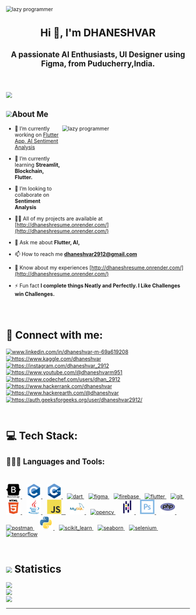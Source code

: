 <img src="https://images.unsplash.com/photo-1504805572947-34fad45aed93?ixlib=rb-4.0.3&ixid=MnwxMjA3fDB8MHxzZWFyY2h8NDd8fGNvZGluZ3xlbnwwfHwwfHw%3D&auto=format&fit=crop&w=500&q=60" alt="lazy programmer" width="1000" height="200">


<!-- https://pbs.twimg.com/media/FLVm9YlWQAgQ5ZS.jpg 
https://cdn.dribbble.com/users/1292677/screenshots/6139167/media/fcf7fd0c619bb87706533079240915f3.gif,
https://mobimg.b-cdn.net/v3/fetch/06/061de857a44030f20adf1efbc126f9c7.jpeg,
https://encrypted-tbn0.gstatic.com/images?q=tbn:ANd9GcTTic6eYDInlLJ3lZ_UgufymUEVpaNqlMDG9PnlgBT9lAyF_3jFLK9PgSlJHxDWeUDQpkk&usqp=CAU
,https://images.unsplash.com/photo-1504805572947-34fad45aed93?ixlib=rb-4.0.3&ixid=MnwxMjA3fDB8MHxzZWFyY2h8NDd8fGNvZGluZ3xlbnwwfHwwfHw%3D&auto=format&fit=crop&w=500&q=60-->


<br>

<h1 align="center">Hi 👋, I'm DHANESHVAR</h1>
<!-- <h1 align="center">
  <a href="https://github.com/Dhaneshvar"><img src="https://readme-typing-svg.herokuapp.com?lines=Hi 👋, I'm DHANESHVAR;&center=true&width=500&height=50"></a>
</h1> -->
<h2 align="center">A passionate AI Enthusiasts, UI Designer using Figma, from Puducherry,India.</h2>

<!-- <iframe src="https://embed.lottiefiles.com/animation/71619"></iframe> -->

<!-- <script src="https://unpkg.com/@lottiefiles/lottie-player@latest/dist/lottie-player.js"></script>
<lottie-player src="https://assets10.lottiefiles.com/packages/lf20_vnikrcia.json"  background="transparent"  speed="1"  style="width: 300px; height: 300px;"  loop  autoplay></lottie-player> -->

<br>
<br>
<!-- <img src="https://user-images.githubusercontent.com/55389276/140866485-8fb1c876-9a8f-4d6a-98dc-08c4981eaf70.gif" alt="lazy programmer" align="right" width="350" height="350"> -->
<!-- 
<center>
<svg class="animated" width="350" height="350" preserveAspectRatio="xMidYMid meet" id="freepik_stories-code-typing" xmlns="http://www.w3.org/2000/svg" viewBox="0 0 500 500" version="1.1" xmlns:xlink="http://www.w3.org/1999/xlink" xmlns:svgjs="http://svgjs.com/svgjs">
<style>svg#freepik_stories-code-typing:not(.animated) .animable {opacity: 0;}svg#freepik_stories-code-typing.animated #freepik--Floor--inject-2 {animation: 1.5s Infinite  linear floating;animation-delay: 0s;}svg#freepik_stories-code-typing.animated #freepik--Shadows--inject-2 {animation: 1.5s Infinite  linear heartbeat;animation-delay: 0s;}svg#freepik_stories-code-typing.animated #freepik--Plant--inject-2 {animation: 1.5s Infinite  linear floating;animation-delay: 0s;}svg#freepik_stories-code-typing.animated #freepik--Pictures--inject-2 {animation: 1.5s Infinite  linear floating;animation-delay: 0s;}svg#freepik_stories-code-typing.animated #freepik--Character--inject-2 {animation: 3.2s 1 forwards ease-in slideDown,1.5s Infinite  linear floating;animation-delay: 0s,3.2s;}svg#freepik_stories-code-typing.animated #freepik--Screen--inject-2 {animation: 1.5s Infinite  linear floating;animation-delay: 0s;}            @keyframes floating {                0% {                    opacity: 1;                    transform: translateY(0px);                }                50% {                    transform: translateY(-10px);                }                100% {                    opacity: 1;                    transform: translateY(0px);                }            }                    @keyframes heartbeat {                0% {                    transform: scale(1);                }                10% {                    transform: scale(1.1);                }                30% {                    transform: scale(1);                }                40% {                    transform: scale(1);                }                50% {                    transform: scale(1.1);                }                60% {                    transform: scale(1);                }                100% {                    transform: scale(1);                }            }                    @keyframes slideDown {                0% {                    opacity: 0;                    transform: translateY(-30px);                }                100% {                    opacity: 1;                    transform: translateY(0);                }            }        
</style>
<g id="freepik--Floor--inject-2" class="animable" style="transform-origin: 250px 358.49px;"><ellipse cx="250" cy="358.49" rx="222.5" ry="128.46" style="fill: rgb(245, 245, 245); transform-origin: 250px 358.49px;" id="ele91jhmeyv7u" class="animable"></ellipse></g><g id="freepik--Shadows--inject-2" class="animable" style="transform-origin: 234.572px 371.229px;"><ellipse cx="95.58" cy="369.76" rx="24.63" ry="14.22" style="fill: rgb(230, 230, 230); transform-origin: 95.58px 369.76px;" id="el2ddc3qiriiv" class="animable"></ellipse><path d="M285.26,293.53,123.38,387a4,4,0,0,0,0,7l95.14,54.93a15.73,15.73,0,0,0,15.73,0l161.88-93.46a4,4,0,0,0,0-7L301,293.53A15.73,15.73,0,0,0,285.26,293.53Z" style="fill: rgb(230, 230, 230); transform-origin: 259.755px 371.229px;" id="eldyqzi1iv0eg" class="animable"></path><path d="M236.65,294.44l-64.8,37.42a8.55,8.55,0,0,0,0,14.82l32.63,18.84a14.23,14.23,0,0,0,14.2,0l64.81-37.42a8.56,8.56,0,0,0,0-14.82l-32.64-18.84A14.18,14.18,0,0,0,236.65,294.44Z" style="fill: rgb(230, 230, 230); transform-origin: 227.665px 329.976px;" id="elxsh1nnao99" class="animable"></path></g><g id="freepik--Plant--inject-2" class="animable" style="transform-origin: 96.22px 320.87px;"><path d="M96.88,333s-15.22-14.87-6.56-39.77c4.85-13.95,20.94-24.2,30.1-25.16a42.92,42.92,0,0,0-7.16,12.07l-11.54,7.67,10.61-3.32-2.26,9.08s-9.86,6-11.32,7.26L109.38,298S108.56,323.72,96.88,333Z" style="fill: #84F794; transform-origin: 104.038px 300.535px;" id="elnw82uz8c0a8" class="animable"></path><g id="elyt48uqyir3c"><path d="M96.88,333s-15.22-14.87-6.56-39.77c4.85-13.95,20.94-24.2,30.1-25.16a42.92,42.92,0,0,0-7.16,12.07l-11.54,7.67,10.61-3.32-2.26,9.08s-9.86,6-11.32,7.26L109.38,298S108.56,323.72,96.88,333Z" style="opacity: 0.4; transform-origin: 104.038px 300.535px;" class="animable" id="elt56r26m7jbr"></path></g><path d="M96.88,333s-7.88-31.11,3.78-49.25C100.66,283.71,87,299.72,96.88,333Z" style="fill: rgb(255, 255, 255); transform-origin: 96.9762px 308.375px;" id="eloq3r2v0kvn" class="animable"></path><path d="M114.3,337.17l-18.63-.24h-.19l-18.62.24s-.21,22.94,6.86,32.27h0c2,2.49,6.53,4.23,11.86,4.23s9.92-1.75,11.87-4.24C114.5,360.09,114.3,337.17,114.3,337.17Z" style="fill: rgb(55, 71, 79); transform-origin: 95.58px 355.3px;" id="elh85cprholsw" class="animable"></path><ellipse cx="95.58" cy="337.17" rx="18.72" ry="10.05" style="fill: rgb(69, 90, 100); transform-origin: 95.58px 337.17px;" id="elz2ppdodaz1j" class="animable"></ellipse><path d="M95.58,334.5c6.44,0,11.89,2.07,13.81,4.93a4,4,0,0,0,.75-2.26c0-4-6.52-7.19-14.56-7.19S81,333.2,81,337.17a4.08,4.08,0,0,0,.74,2.26C83.68,336.57,89.14,334.5,95.58,334.5Z" style="fill: rgb(38, 50, 56); transform-origin: 95.57px 334.705px;" id="el7hyscyc9oxo" class="animable"></path><ellipse cx="95.58" cy="339.43" rx="13.81" ry="4.93" style="fill: rgb(224, 224, 224); transform-origin: 95.58px 339.43px;" id="elam1bxu95v7b" class="animable"></ellipse><path d="M95.81,340.67s-7.22-.28-13.4-9.86c-2.56-3.95-3.79-6-3.79-6l10-.75-11.26-2.81-5.32-8.14,9.35-.7s-7-2.44-11.93-2.47c0,0-8.63-15.23-11.15-17.4a48.89,48.89,0,0,1,34.07,16.92C106.6,326.19,97.91,341.1,95.81,340.67Z" style="fill: #84F794; transform-origin: 79.3356px 316.61px;" id="el0op3zw3s5sm" class="animable"></path><path d="M95.81,340.67s4.51-27.18-24.28-43.52C71.53,297.15,101.41,311.5,95.81,340.67Z" style="fill: rgb(255, 255, 255); transform-origin: 84.0196px 318.91px;" id="elrk085ivbnxi" class="animable"></path><path d="M95.81,340.67s6.53.42,13-7.64c2.67-3.32,4-5.08,4-5.08l-9-1.62,10.42-1.48L119.8,318l-8.37-1.51s6.51-1.54,11-1.1c0,0,9.22-12.94,11.7-14.66a44.36,44.36,0,0,0-32.33,12.07C87.43,326.59,93.87,340.86,95.81,340.67Z" style="fill: #84F794; transform-origin: 113.409px 320.682px;" id="elwfcwdxjsqu" class="animable"></path><g id="eljso7nzhwmrg"><path d="M95.81,340.67s6.53.42,13-7.64c2.67-3.32,4-5.08,4-5.08l-9-1.62,10.42-1.48L119.8,318l-8.37-1.51s6.51-1.54,11-1.1c0,0,9.22-12.94,11.7-14.66a44.36,44.36,0,0,0-32.33,12.07C87.43,326.59,93.87,340.86,95.81,340.67Z" style="opacity: 0.2; transform-origin: 113.409px 320.682px;" class="animable" id="el9xa2pe2vjq"></path></g><path d="M95.81,340.67s-1.52-24.94,26-37C121.81,303.69,93.5,313.83,95.81,340.67Z" style="fill: rgb(255, 255, 255); transform-origin: 108.743px 322.17px;" id="elzg1n5dwpdc" class="animable"></path></g><g id="freepik--Pictures--inject-2" class="animable" style="transform-origin: 113.425px 125.215px;"><polygon points="128.91 119.4 128.91 169.08 85.88 193.92 85.88 144.24 128.91 119.4 128.91 119.4" style="fill: rgb(250, 250, 250); transform-origin: 107.395px 156.66px;" id="el40303g3t7bv" class="animable"></polygon><path d="M124.25,122.09v44.3L85.88,188.54v-44.3l38.37-22.15m2.33-4-43,24.84v49.68l2.33,1.35,43-24.84V119.4l-2.33-1.35Z" style="fill: rgb(224, 224, 224); transform-origin: 106.245px 156.005px;" id="elw1aqetdpdld" class="animable"></path><path d="M126.58,123.43v44.3L88.21,189.88v-44.3l38.37-22.15m2.33-4-43,24.84v49.68l43-24.84V119.4Z" style="fill: rgb(235, 235, 235); transform-origin: 107.41px 156.675px;" id="eldo55pbzb8re" class="animable"></path><polygon points="122.59 157.71 90.04 176.5 99.66 151.49 106.32 159.39 113.13 149.7 122.59 157.71" style="fill: rgb(224, 224, 224); transform-origin: 106.315px 163.1px;" id="elxcttrt5ge3b" class="animable"></polygon><path d="M111.3,142.1a6.57,6.57,0,0,1-3,5.15c-1.64.94-3,.18-3-1.72a6.57,6.57,0,0,1,3-5.14C110,139.44,111.3,140.21,111.3,142.1Z" style="fill: rgb(224, 224, 224); transform-origin: 108.3px 143.818px;" id="elb75ygysn87u" class="animable"></path><polygon points="143.26 57.55 143.26 97.12 108.99 116.91 108.99 77.33 143.26 57.55 143.26 57.55" style="fill: rgb(250, 250, 250); transform-origin: 126.125px 87.23px;" id="el2pio31nim1e" class="animable"></polygon><path d="M139.55,59.69V95L109,112.63V77.33l30.56-17.64m1.86-3.22L107.13,76.26v39.58l1.86,1.07,34.27-19.79V57.54l-1.85-1.07Z" style="fill: rgb(224, 224, 224); transform-origin: 125.195px 86.69px;" id="elhs5ay5bivjq" class="animable"></path><path d="M141.41,60.76V96.05L110.84,113.7V78.4l30.57-17.64m1.85-3.22L109,77.33v39.58l34.27-19.79V57.54Z" style="fill: rgb(235, 235, 235); transform-origin: 126.135px 87.225px;" id="elulw308rik" class="animable"></path><polygon points="138.23 88.07 112.3 103.04 119.96 83.11 125.27 89.41 130.69 81.68 138.23 88.07" style="fill: rgb(224, 224, 224); transform-origin: 125.265px 92.36px;" id="el0qf2jl7q72i" class="animable"></polygon><path d="M129.24,75.63a5.22,5.22,0,0,1-2.37,4.1c-1.31.76-2.36.14-2.36-1.36a5.21,5.21,0,0,1,2.36-4.1C128.18,73.51,129.24,74.13,129.24,75.63Z" style="fill: rgb(224, 224, 224); transform-origin: 126.875px 77px;" id="elxdjoknqwu2m" class="animable"></path></g><g id="freepik--Character--inject-2" class="animable" style="transform-origin: 259.75px 281.276px;"><path d="M216.15,286.33l13.91,84.89a2.65,2.65,0,0,0,2.62,2.22h0a2.65,2.65,0,0,0,2.63-2.94l-9.76-87.58Z" style="fill: rgb(38, 50, 56); transform-origin: 225.738px 328.18px;" id="el4iwpongoalu" class="animable"></path><path d="M264.17,257.78l13.92,84.89a2.64,2.64,0,0,0,2.61,2.22h0a2.65,2.65,0,0,0,2.63-2.95l-9.76-87.57Z" style="fill: rgb(38, 50, 56); transform-origin: 273.759px 299.63px;" id="elskim0ml8qb" class="animable"></path><path d="M194.8,266.48l-13.73,73.15a2.21,2.21,0,0,1-2.19,1.82,2.24,2.24,0,0,1-2.21-2.56l10.14-67.8Z" style="fill: rgb(38, 50, 56); transform-origin: 185.724px 303.965px;" id="elqyiahh2rhqc" class="animable"></path><path d="M243.36,239.19l-13.65,72.7a2.21,2.21,0,0,1-2.19,1.82,2.24,2.24,0,0,1-2.21-2.55l10.06-67.37Z" style="fill: rgb(38, 50, 56); transform-origin: 234.324px 276.45px;" id="eljife5nkiyt" class="animable"></path><path d="M239.4,233.65a19.46,19.46,0,0,1-11.49-15.87c-2.21-22.28-10.06-68.18-36.64-52.9-32.82,18.86-21.07,73.63-16.3,91.19a23.71,23.71,0,0,0,6,10.49c5.93,6,18.2,16.26,39.08,25a12.26,12.26,0,0,0,8.08.48c10.37-2.95,37.46-12,51-29.3a4.72,4.72,0,0,0-.78-6.6C272.88,251.8,260.51,243.07,239.4,233.65Z" style="fill: #84F794; transform-origin: 224.551px 227.167px;" id="el72qqyy1a9xf" class="animable"></path><g id="elxjd2i65py6"><path d="M239.4,233.65a19.46,19.46,0,0,1-11.49-15.87c-2.21-22.28-10.06-68.18-36.64-52.9-32.82,18.86-21.07,73.63-16.3,91.19a23.71,23.71,0,0,0,6,10.49c5.93,6,18.2,16.26,39.08,25a12.26,12.26,0,0,0,8.08.48c10.37-2.95,37.46-12,51-29.3a4.72,4.72,0,0,0-.78-6.6C272.88,251.8,260.51,243.07,239.4,233.65Z" style="opacity: 0.5; transform-origin: 224.551px 227.167px;" class="animable" id="el1ab5zrce8hv"></path></g><path d="M280.11,259.61a4.68,4.68,0,0,1-1,3.14c-.72.93-1.49,1.82-2.28,2.7h0c-.44.48-.88.95-1.34,1.41l0,0c-.45.46-.91.91-1.38,1.36l0,0-1.42,1.32,0,0c-.49.43-1,.86-1.49,1.28v0c-7.67,6.43-17,11.33-25.27,14.86h0l-1.54.65-.16.06-1.42.58-.25.09-1.32.52-.3.12-1.23.46-.36.13-1.14.42-.41.15-1.05.37-.43.15-1,.33-.47.16-.88.29-.5.17-.79.25-.54.17-.68.22-.58.17-.57.18-.71.21-.36.1c-.34.11-.68.2-1,.29a12.26,12.26,0,0,1-8.08-.48c-20.88-8.75-33.15-19-39.08-25a23.71,23.71,0,0,1-6-10.49c-4.77-17.56-16.52-72.33,16.3-91.19q.87-.49,1.71-.9l.37-.18c.56-.26,1.1-.5,1.64-.71l.16-.06c.51-.19,1-.36,1.52-.5l.23-.07c.54-.15,1.07-.27,1.59-.37l.14,0a14.74,14.74,0,0,1,3.14-.22h.06a13.24,13.24,0,0,1,3,.46h0c-5.24-2.31-11.64-2.21-18,1.44-32.82,18.86-21.07,73.63-16.3,91.19l.81,3a28.54,28.54,0,0,0,10.24,15.31l8.52,6.51h0A133.87,133.87,0,0,0,220,296.82a12.28,12.28,0,0,0,8.11.5c10.36-2.95,37.47-12,51-29.3a4.67,4.67,0,0,0,1-2.57h0V259.6Z" style="fill: #84F794; transform-origin: 222.378px 229.22px;" id="el888s0anoc2" class="animable"></path><g id="elygb9tserrh8"><path d="M280.11,259.61a4.68,4.68,0,0,1-1,3.14c-.72.93-1.49,1.82-2.28,2.7h0c-.44.48-.88.95-1.34,1.41l0,0c-.45.46-.91.91-1.38,1.36l0,0-1.42,1.32,0,0c-.49.43-1,.86-1.49,1.28v0c-7.67,6.43-17,11.33-25.27,14.86h0l-1.54.65-.16.06-1.42.58-.25.09-1.32.52-.3.12-1.23.46-.36.13-1.14.42-.41.15-1.05.37-.43.15-1,.33-.47.16-.88.29-.5.17-.79.25-.54.17-.68.22-.58.17-.57.18-.71.21-.36.1c-.34.11-.68.2-1,.29a12.26,12.26,0,0,1-8.08-.48c-20.88-8.75-33.15-19-39.08-25a23.71,23.71,0,0,1-6-10.49c-4.77-17.56-16.52-72.33,16.3-91.19q.87-.49,1.71-.9l.37-.18c.56-.26,1.1-.5,1.64-.71l.16-.06c.51-.19,1-.36,1.52-.5l.23-.07c.54-.15,1.07-.27,1.59-.37l.14,0a14.74,14.74,0,0,1,3.14-.22h.06a13.24,13.24,0,0,1,3,.46h0c-5.24-2.31-11.64-2.21-18,1.44-32.82,18.86-21.07,73.63-16.3,91.19l.81,3a28.54,28.54,0,0,0,10.24,15.31l8.52,6.51h0A133.87,133.87,0,0,0,220,296.82a12.28,12.28,0,0,0,8.11.5c10.36-2.95,37.47-12,51-29.3a4.67,4.67,0,0,0,1-2.57h0V259.6Z" style="opacity: 0.6; transform-origin: 222.378px 229.22px;" class="animable" id="elqykhhumd96c"></path></g><path d="M298.21,322.28c-2.24-14.29-5.11-37.13-6.75-50.63q-.16-1.33-.45-2.64a28,28,0,0,0-13.21-17.89l-33.66-20-22.85-12s-6.08,17.62,1,28.4c5.88,9,31.84,20.08,39.56,23.83s7.88,4.76,7.72,9.77-.17,11.39,9.31,31.37c2.73,5.74,4.63,10,5.95,13.33A21,21,0,0,0,298.21,322.28Z" style="fill: #84F794; transform-origin: 258.536px 272.501px;" id="el9vh0ifjr2n" class="animable"></path><g id="elj758wwkzglq"><path d="M298.21,322.28c-2.24-14.29-5.11-37.13-6.75-50.63a28.43,28.43,0,0,0-.76-3.93,27.93,27.93,0,0,0-12.85-16.57l-33.71-20.07-22.85-12s-6.08,17.62,1,28.4c5.88,9,31.84,20.08,39.56,23.83s7.88,4.76,7.72,9.77-.17,11.39,9.31,31.37c2.73,5.74,4.63,10,5.95,13.33A21,21,0,0,0,298.21,322.28Z" style="opacity: 0.7; transform-origin: 258.536px 272.463px;" class="animable" id="elvs6ijq2gl5r"></path></g><path d="M287.8,337.41a3.39,3.39,0,0,0,.41,1.7,23.72,23.72,0,0,0,5.06,6c4.54,4.09,19.57,20.1,24.85,10.16,0,0-15.53-14.87-17.58-21a101.83,101.83,0,0,1-2.33-12,21,21,0,0,1-13.4,3.48C287.72,333,287.85,335.35,287.8,337.41Z" style="fill: rgb(255, 168, 167); transform-origin: 301.465px 340.371px;" id="elejby3ny1b5" class="animable"></path><path d="M304,336.43l-.43-1.29a2,2,0,0,0-2.42-1.24l-6.29,1.94a1.93,1.93,0,0,0-1.36,1.85v.63a1.13,1.13,0,0,1-1.13,1.12h0a5.73,5.73,0,0,1-3.65-1.31l-.88-.72v-2.2h0a3.87,3.87,0,0,0-1.75,3.44c.08,1.49.15,3.31.09,4-.1,1.32-1.33,6.82.14,8.45s4.77,1.82,8.85,1.38,8.54,3.57,12.32,5.06,19.44,4.69,19.4-5.32c0-2.55-2.53-3.59-5-4.49s-11.41-4.05-13.7-5.94a21,21,0,0,1-2.55-2.52A8.35,8.35,0,0,1,304,336.43Z" style="fill: rgb(69, 90, 100); transform-origin: 306.247px 346.528px;" id="els5434lq9a9" class="animable"></path><path d="M307.45,357.57c-3.78-1.49-8.24-5.5-12.32-5.06s-7.38.25-8.85-1.38a3.91,3.91,0,0,1-.7-2.31c-.07,1.54.05,3,.7,3.74,1.47,1.63,4.77,1.82,8.85,1.38s8.54,3.58,12.32,5.06,19.44,4.69,19.4-5.32a3.18,3.18,0,0,0-.06-.43C325.81,362,311.1,359,307.45,357.57Z" style="fill: rgb(38, 50, 56); transform-origin: 306.206px 354.753px;" id="elne6uuznworh" class="animable"></path><path d="M267.64,339.62c-2.25-14.28-5.11-37.12-6.76-50.63a28.42,28.42,0,0,0-9.82-18.24l-40.39-34.34L189.08,236s-4.45,18,2.61,28.77c5.89,9,31.84,20.09,39.56,23.83s7.88,4.77,7.72,9.77-.17,11.39,9.32,31.37c2.72,5.75,4.62,10,5.94,13.33A21.06,21.06,0,0,0,267.64,339.62Z" style="fill: #84F794; transform-origin: 227.668px 289.571px;" id="elxmd14dgoaai" class="animable"></path><g id="el3hcbohic4hc"><path d="M267.64,339.62c-2.25-14.28-5.11-37.12-6.76-50.63a28.42,28.42,0,0,0-9.82-18.24l-40.39-34.34L189.08,236s-4.45,18,2.61,28.77c5.89,9,31.84,20.09,39.56,23.83s7.88,4.77,7.72,9.77-.17,11.39,9.32,31.37c2.72,5.75,4.62,10,5.94,13.33A21.06,21.06,0,0,0,267.64,339.62Z" style="opacity: 0.7; transform-origin: 227.668px 289.571px;" class="animable" id="elw20dsr83eht"></path></g><path d="M257.21,353.46c0,.6-.41,2.37.42,3,1.06.79,2.07,3.32,5.07,6,4.53,4.09,9.32-4.72,7.26-10.83a102.85,102.85,0,0,1-2.32-12,21.06,21.06,0,0,1-13.41,3.48C257.15,350.33,257.27,351.41,257.21,353.46Z" style="fill: rgb(255, 168, 167); transform-origin: 262.341px 351.568px;" id="el4yoor7zlxuo" class="animable"></path><path d="M230.52,161.52h0a13.22,13.22,0,0,1,14.61,8.86,57.45,57.45,0,0,1,2.73,13.22c1.17,13.85,1.49,20.77,1.49,20.77l13.91,6.31s-7.51.36-7,11l-17.33-4.37Z" style="fill: rgb(255, 168, 167); transform-origin: 246.89px 191.518px;" id="elr247agz9z5" class="animable"></path><path d="M249.86,196c-2.05-15-2.86-22.85-4.62-26.57a13.49,13.49,0,0,0-14.72-7.91l5.24,41.2.67-.06a21.78,21.78,0,0,0,12.47-5.52Z" style="fill: #84F794; transform-origin: 240.19px 182.017px;" id="el8qbif85i7n9" class="animable"></path><g id="elpbf2i5zfpe"><path d="M249.86,196c-2.05-15-2.86-22.85-4.62-26.57a13.49,13.49,0,0,0-14.72-7.91l5.24,41.2.67-.06a21.78,21.78,0,0,0,12.47-5.52Z" style="opacity: 0.2; transform-origin: 240.19px 182.017px;" class="animable" id="ellkm6bjtpaqh"></path></g><path d="M249.35,204.37a9.62,9.62,0,0,0-4.11,2.53s1.68-3.19,4-4.18Z" style="fill: rgb(242, 143, 143); transform-origin: 247.295px 204.81px;" id="elnmizv7s1hm" class="animable"></path><path d="M197.1,173.67l15.56-7.54,12.82-4.43s10.28-3.27,12.9,10.42c2.17,11.25,2.45,54,2.45,54l-.23,4.67s-5.93,16.62-27.12,18-25.32-7.56-25.32-7.56S186,184.66,197.1,173.67Z" style="fill: #84F794; transform-origin: 214.41px 205.147px;" id="el2qlcxflh1cx" class="animable"></path><path d="M246.13,128s4.81,12.33-1.83,17.76S240,129.33,240,129.33Z" style="fill: rgb(38, 50, 56); transform-origin: 243.707px 137.313px;" id="elu6ypqd555q8" class="animable"></path><path d="M287.81,198.49,140,283.83v18.49h0v89.85h0a1.86,1.86,0,0,0,1.12,1.67,6,6,0,0,0,5.46,0,1.86,1.86,0,0,0,1.11-1.67h0v-85.4L227.83,353v90.73h0a1.86,1.86,0,0,0,1.12,1.66,6,6,0,0,0,5.46,0,1.86,1.86,0,0,0,1.12-1.66h0V353l136.23-78.65v86h0A1.85,1.85,0,0,0,372.9,362a6,6,0,0,0,5.46,0,1.85,1.85,0,0,0,1.12-1.66h0V251.43Z" style="fill: rgb(69, 90, 100); transform-origin: 259.74px 322.269px;" id="ely0f60fmv47m" class="animable"></path><path d="M234.41,445.41a6,6,0,0,1-5.46,0c-1.51-.87-1.51-2.28,0-3.15a6,6,0,0,1,5.46,0C235.92,443.13,235.92,444.54,234.41,445.41Z" style="fill: rgb(69, 90, 100); transform-origin: 231.68px 443.835px;" id="elumnn6m18ubb" class="animable"></path><rect x="227.83" y="350.79" width="1.72" height="92.96" style="fill: rgb(55, 71, 79); transform-origin: 231.69px 397.27px;" id="eleyxqmqp2knp" class="animable"></rect><ellipse cx="143.87" cy="392.27" rx="3.86" ry="2.23" style="fill: rgb(69, 90, 100); transform-origin: 143.87px 392.27px;" id="el17vhh8n5v74" class="animable"></ellipse><rect x="140.01" y="299.23" width="1" height="1.96" style="fill: rgb(38, 50, 56); transform-origin: 143.87px 345.71px;" id="elynruf6za4x8" class="animable"></rect><path d="M378.36,362a6,6,0,0,1-5.46,0c-1.51-.87-1.51-2.28,0-3.15a6,6,0,0,1,5.46,0C379.87,359.73,379.87,361.14,378.36,362Z" style="fill: rgb(69, 90, 100); transform-origin: 375.63px 360.425px;" id="eloymb776avfl" class="animable"></path><rect x="371.78" y="267.39" width="2" height="92.96" style="fill: rgb(55, 71, 79); transform-origin: 375.64px 313.87px;" id="elmaz2wexdwp" class="animable"></rect><path d="M284,291.66a5.42,5.42,0,0,1-4.9,0c-1.35-.78-1.35-2,0-2.82a5.36,5.36,0,0,1,4.9,0C285.31,289.62,285.31,290.88,284,291.66Z" style="fill: rgb(69, 90, 100); transform-origin: 281.535px 290.246px;" id="elt497vgrrs48" class="animable"></path><rect x="278.05" y="212.6" width="6.93" height="77.58" style="fill: rgb(69, 90, 100); transform-origin: 281.515px 251.39px;" id="el8vwdtffjqkc" class="animable"></rect><polygon points="140 283.83 140 302.32 231.69 355.26 231.69 336.76 140 283.83" style="fill: rgb(38, 50, 56); transform-origin: 185.845px 319.545px;" id="elgxxkgmwml76" class="animable"></polygon><polygon points="379.5 251.43 231.69 336.76 231.69 355.26 379.5 269.92 379.5 251.43" style="fill: rgb(55, 71, 79); transform-origin: 305.595px 303.345px;" id="eluicutonvi6d" class="animable"></polygon><polygon points="287.81 198.49 140 283.83 231.69 336.76 379.5 251.43 287.81 198.49" style="fill: rgb(69, 90, 100); transform-origin: 259.75px 267.625px;" id="els9xdtd9dv4o" class="animable"></polygon><polygon points="213.66 256.08 247.28 275.49 303.17 243.16 269.56 223.36 213.66 256.08" style="fill: rgb(235, 235, 235); transform-origin: 258.415px 249.425px;" id="ell7urgbi65z" class="animable"></polygon><polygon points="243.66 250.55 256.27 243.27 248.37 238.71 235.76 245.99 243.66 250.55" style="fill: rgb(224, 224, 224); transform-origin: 246.015px 244.63px;" id="el9nku34wt4dc" class="animable"></polygon><polygon points="248.71 270.64 231.72 260.64 264.92 240.54 248.71 270.64" style="fill: rgb(224, 224, 224); transform-origin: 248.32px 255.59px;" id="el0l2t6ek9ci5" class="animable"></polygon><path d="M258.22,208.28l13.45,6.31a117.87,117.87,0,0,1,11.87,3.67s9.36,3.82,9.79,6.33-7,8.56-13.57,5.62a20.71,20.71,0,0,0-5.46-2c-1.75-.19-7-1-10.75-4.61l-15.69-4.08S247.08,209.84,258.22,208.28Z" style="fill: rgb(255, 168, 167); transform-origin: 270.598px 219.639px;" id="elwvc31poncd" class="animable"></path><path d="M266.93,227c1.55,1.67,6,5.88,7,7.1s3.26-1.91-.75-6.58a37.63,37.63,0,0,1-9.69-5.27A38.28,38.28,0,0,0,266.93,227Z" style="fill: rgb(255, 168, 167); transform-origin: 269.482px 228.307px;" id="ela186cksme9d" class="animable"></path><rect x="212.66" y="146.81" width="2.96" height="19.32" style="fill: rgb(255, 168, 167); transform-origin: 220.64px 156.47px;" id="elj4vqsdwfmx" class="animable"></rect><path d="M228.63,166.13A25.69,25.69,0,0,1,214,152.18v-5.37h14.67Z" style="fill: rgb(242, 143, 143); transform-origin: 221.335px 156.47px;" id="eliun1n7p4cwd" class="animable"></path><path d="M234,121.3s14.52,1.75,11.19,26.56c-1.54,11.47-4.61,17.27-13.45,16.29-10-1.12-23.87-8.9-21.72-28.56S234,121.3,234,121.3Z" style="fill: rgb(255, 168, 167); transform-origin: 227.742px 142.443px;" id="eltrf2p2l39wl" class="animable"></path><polygon points="234.81 143.42 234.29 151.99 239.4 150.76 234.81 143.42" style="fill: rgb(242, 143, 143); transform-origin: 236.845px 147.705px;" id="eljb0xwu0t7c" class="animable"></polygon><path d="M227.21,142.65a1.75,1.75,0,1,0,1.85-1.64A1.75,1.75,0,0,0,227.21,142.65Z" style="fill: rgb(38, 50, 56); transform-origin: 228.957px 142.757px;" id="eldeh3g9c659" class="animable"></path><path d="M238.76,142.14a1.75,1.75,0,1,0,1.86-1.64A1.75,1.75,0,0,0,238.76,142.14Z" style="fill: rgb(38, 50, 56); transform-origin: 240.507px 142.246px;" id="el55xudt4b0h8" class="animable"></path><path d="M242.86,138.74l-3.29-2.24s1.39-1.28,2.65-.38A2.39,2.39,0,0,1,242.86,138.74Z" style="fill: rgb(38, 50, 56); transform-origin: 241.292px 137.27px;" id="elgtdsijwyxgc" class="animable"></path><path d="M228.42,138.35l-3.55,1.78s-.44-1.84.95-2.49A2.38,2.38,0,0,1,228.42,138.35Z" style="fill: rgb(38, 50, 56); transform-origin: 226.612px 138.819px;" id="eleafhee5j1i" class="animable"></path><path d="M234.54,155.47a8.93,8.93,0,0,1-5.53-1.85s-.56,2.94,1.88,3.65S234.54,155.47,234.54,155.47Z" style="fill: rgb(242, 143, 143); transform-origin: 231.747px 155.508px;" id="elrd4ijr8au8q" class="animable"></path><path d="M212.49,143.22s2.23,4.65,3.61,4.49,0-17.81,2.86-17.92,16.36,6.59,28.29-2.06c4.59-3.32,5.5-11.8,2.75-11s-6.46,3.21-11.47,2.87-22.55-8.48-26.9,3c0,0-9.7-.79-6.06,18.47.91,4.79,3.77,16.65,7.09,17.82Z" style="fill: rgb(38, 50, 56); transform-origin: 228.151px 137.687px;" id="elbqahv6yv6k" class="animable"></path><path d="M213.28,147.46a9.79,9.79,0,0,0-.79-4.24,4.5,4.5,0,0,0-3.89-3c-4.48-.12-5.09,4.2-5,5.73.16,4,3.43,8.4,9.51,8.57Z" style="fill: rgb(255, 168, 167); transform-origin: 208.44px 147.369px;" id="elb463poicv8f" class="animable"></path><path d="M214.66,233.91,226.1,243a38.42,38.42,0,0,1,5.8,1c2.19.65,7.93,2.76,9.45,3.09s-.44,3-4.42,2c0,0,8.34,5.71,8.23,8.25s-8.67,6.88-14.45,2.62a21.4,21.4,0,0,0-4.91-3.08c-1.68-.55-6.61-2.46-9.54-6.78l-10-5.21S203.44,233.08,214.66,233.91Z" style="fill: rgb(255, 168, 167); transform-origin: 225.553px 247.811px;" id="el3xc7t042whv" class="animable"></path><path d="M202.18,171.21s6.67,5.17,2.57,21.24-6.29,29.92-6.29,29.92l16.2,11.54a14.28,14.28,0,0,0-8.4,11s-25.54-10-26.06-16.49,5.33-34.35,6.22-39.48S191.85,173.64,202.18,171.21Z" style="fill: rgb(255, 168, 167); transform-origin: 197.414px 208.06px;" id="elb432fra8jz" class="animable"></path><path d="M198.46,222.37a15.12,15.12,0,0,0-6.11.06,12.8,12.8,0,0,1,6.25-1.55Z" style="fill: rgb(242, 143, 143); transform-origin: 195.475px 221.655px;" id="ellmpvu3hzwb" class="animable"></path><path d="M311,206.13l-5.85,38.25a.1.1,0,0,1,0,.07L247,278.12a.09.09,0,0,1-.13-.09l5.67-37.1a5.5,5.5,0,0,1,2.56-3.86l53.26-32.66A1.72,1.72,0,0,1,311,206.13Z" style="fill: rgb(250, 250, 250); transform-origin: 278.946px 241.129px;" id="elfjfkoklkx8s" class="animable"></path><path d="M247,278.12l-31-18a4.72,4.72,0,0,1-2.35-4.08h0l33.62,19.41Z" style="fill: rgb(224, 224, 224); transform-origin: 230.46px 267.08px;" id="el85487wlg9jp" class="animable"></path><path d="M277.37,243c0,2.74,1.92,3.84,4.28,2.48a9.47,9.47,0,0,0,4.29-7.42c0-2.74-1.92-3.84-4.29-2.48A9.49,9.49,0,0,0,277.37,243Z" style="fill: rgb(224, 224, 224); transform-origin: 281.655px 240.53px;" id="el1bc62hd0l0x" class="animable"></path><path d="M213.17,128.21s-2.64-3.9-1-5.16S215,125.8,213.17,128.21Z" style="fill: rgb(38, 50, 56); transform-origin: 212.863px 125.51px;" id="el08g1l0d40pow" class="animable"></path><path d="M213.61,129s-4.66-.58-4.55-2.62S213,126.06,213.61,129Z" style="fill: rgb(38, 50, 56); transform-origin: 211.334px 127.245px;" id="elk0dcahnwqx" class="animable"></path><path d="M212.66,166.13s3.43,9,11.33,7.88,4.64-7.88,4.64-7.88Z" style="fill: rgb(255, 168, 167); transform-origin: 220.978px 170.118px;" id="el1ukb00xpjx3" class="animable"></path><path d="M202.18,171.21s5.2,2.49,4.4,12.95-4.93,31.54-4.93,31.54-18.61,7.54-20.39-3.09c-.45-2.75,4.24-28.18,8.25-33.56A18.94,18.94,0,0,1,202.18,171.21Z" style="fill: #84F794; transform-origin: 193.947px 194.752px;" id="elxawc5flqwyl" class="animable"></path><g id="el28hr1mcthz3"><path d="M202.18,171.21s5.2,2.49,4.4,12.95-4.93,31.54-4.93,31.54-18.61,7.54-20.39-3.09c-.45-2.75,4.24-28.18,8.25-33.56A18.94,18.94,0,0,1,202.18,171.21Z" style="opacity: 0.2; transform-origin: 193.947px 194.752px;" class="animable" id="elvdahuhi214q"></path></g><path d="M257.63,354a5.05,5.05,0,0,0,3,2.12c1.13.18-1.15-2.75,1.57-3.93s8.95-2.79,9.51-.45l.69,2.92a17.31,17.31,0,0,0,3.84,7.45,36.42,36.42,0,0,0,6.16,5.89c3.56,2.29,9.41,7.84,1.9,12.57s-16.73.73-18.54-4.64-3.72-6.93-4.68-7.82a10.25,10.25,0,0,1-4.06-5.92,56.39,56.39,0,0,1-1-7.2,2.71,2.71,0,0,1,1.24-2.49h0Z" style="fill: rgb(69, 90, 100); transform-origin: 271.98px 366.607px;" id="elsmn7cr041vo" class="animable"></path><path d="M284.34,380.55c-7.51,4.72-16.73.73-18.54-4.64s-3.72-6.93-4.68-7.82a10.8,10.8,0,0,1-3.75-4.87c0,.14,0,.3,0,.44.29,4.65,3.14,5.74,4.1,6.64s2.54,2.36,4.35,7.74,11.33,8.72,18.83,4c3.65-2.29,4.14-4.78,3.28-7C288.11,376.85,287.19,378.76,284.34,380.55Z" style="fill: rgb(38, 50, 56); transform-origin: 272.833px 373.758px;" id="elb5zx4bu51j" class="animable"></path><path d="M248.26,309.16,224.34,323l-30.2-17.44,24-13.84a2.1,2.1,0,0,1,2.06,0l28.09,16.22A.71.71,0,0,1,248.26,309.16Z" style="fill: #84F794; transform-origin: 221.381px 307.225px;" id="eliytjwevglrp" class="animable"></path><g id="el715z211f1lu"><path d="M248.26,309.16,224.34,323l-30.2-17.44,24-13.84a2.1,2.1,0,0,1,2.06,0l28.09,16.22A.71.71,0,0,1,248.26,309.16Z" style="opacity: 0.7; transform-origin: 221.381px 307.225px;" class="animable" id="elg9zym2rabgm"></path></g><path d="M246.6,308.66l-22.26,12.85-28.11-16.22,22.31-12.88a1.87,1.87,0,0,1,1.91,0L246.6,307.5A.67.67,0,0,1,246.6,308.66Z" style="fill: rgb(255, 255, 255); transform-origin: 221.582px 306.829px;" id="el5lalcosy91j" class="animable"></path><polygon points="224.34 321.51 224.34 319 246.94 305.96 246.94 308.09 224.34 321.51" style="fill: rgb(255, 255, 255); transform-origin: 235.64px 313.735px;" id="el5zc4takqopm" class="animable"></polygon><polygon points="224.34 321.51 224.34 319 196.23 302.78 196.23 305.29 224.34 321.51" style="fill: rgb(224, 224, 224); transform-origin: 210.285px 312.145px;" id="el5yjt1lxqnk" class="animable"></polygon><path d="M248.26,305.19,224.34,319l-30.2-17.43,24-13.84a2.1,2.1,0,0,1,2.06,0L248.26,304A.71.71,0,0,1,248.26,305.19Z" style="fill: #84F794; transform-origin: 221.361px 303.23px;" id="elouw2mi4icf" class="animable"></path><g id="elyld1guzb6b"><path d="M248.26,305.19,224.34,319l-30.2-17.43,24-13.84a2.1,2.1,0,0,1,2.06,0L248.26,304A.71.71,0,0,1,248.26,305.19Z" style="opacity: 0.5; transform-origin: 221.361px 303.23px;" class="animable" id="elz4tihmcwey9"></path></g><path d="M221.21,321.17a.49.49,0,0,1-.44,0,.55.55,0,0,1-.29-.48V318.4a3,3,0,0,1,1.45-2.54l.09-.06a.27.27,0,0,1,.4.24.47.47,0,0,0,.94,0,1.19,1.19,0,0,0-.61-1.05,1.17,1.17,0,0,0-1.21,0l-.09.05a3.9,3.9,0,0,0-1.91,3.35v2.27a1.49,1.49,0,0,0,.78,1.31,1.45,1.45,0,0,0,.7.17,1.47,1.47,0,0,0,.83-.25.44.44,0,0,0,.18-.26Z" style="fill: rgb(255, 255, 255); transform-origin: 221.45px 318.481px;" id="elhr2oedh3x1" class="animable"></path><path d="M216.74,318.59a.49.49,0,0,1-.44,0,.55.55,0,0,1-.29-.48v-2.27a3,3,0,0,1,1.45-2.55l.09,0a.28.28,0,0,1,.27,0,.27.27,0,0,1,.13.23.47.47,0,1,0,.94,0,1.19,1.19,0,0,0-.61-1,1.17,1.17,0,0,0-1.21,0l-.09.05a3.9,3.9,0,0,0-1.91,3.35v2.27a1.49,1.49,0,0,0,.78,1.31,1.45,1.45,0,0,0,.7.17,1.47,1.47,0,0,0,.83-.25.44.44,0,0,0,.18-.26Z" style="fill: rgb(255, 255, 255); transform-origin: 216.98px 316.011px;" id="elevqrhkg6app" class="animable"></path><path d="M212.27,316a.52.52,0,0,1-.44,0,.55.55,0,0,1-.29-.48v-2.27a3,3,0,0,1,1.45-2.55l.09-.05a.28.28,0,0,1,.27,0,.27.27,0,0,1,.13.23.47.47,0,1,0,.94,0,1.19,1.19,0,0,0-.61-1,1.17,1.17,0,0,0-1.21,0l-.09.05a3.9,3.9,0,0,0-1.91,3.35v2.27a1.49,1.49,0,0,0,.78,1.31,1.45,1.45,0,0,0,.7.17,1.47,1.47,0,0,0,.83-.25.44.44,0,0,0,.18-.26Z" style="fill: rgb(255, 255, 255); transform-origin: 212.51px 313.371px;" id="eljzzi579lq9s" class="animable"></path><path d="M207.8,313.43a.52.52,0,0,1-.44,0,.55.55,0,0,1-.29-.48v-2.27a3,3,0,0,1,1.45-2.55l.09-.05a.28.28,0,0,1,.27,0,.27.27,0,0,1,.13.23.47.47,0,0,0,.94,0,1.19,1.19,0,0,0-.61-1,1.17,1.17,0,0,0-1.21,0l-.09.05a3.9,3.9,0,0,0-1.91,3.35v2.27a1.49,1.49,0,0,0,.78,1.31,1.45,1.45,0,0,0,.7.17,1.47,1.47,0,0,0,.83-.25.44.44,0,0,0,.18-.26Z" style="fill: rgb(255, 255, 255); transform-origin: 208.04px 310.801px;" id="elnw9oxvga7nb" class="animable"></path><path d="M203.33,310.85a.52.52,0,0,1-.44,0,.55.55,0,0,1-.29-.48v-2.27a3,3,0,0,1,1.45-2.55l.09,0a.28.28,0,0,1,.27,0,.27.27,0,0,1,.13.23.47.47,0,0,0,.94,0,1.19,1.19,0,0,0-.61-1,1.17,1.17,0,0,0-1.21,0l-.09.05a3.9,3.9,0,0,0-1.91,3.35v2.27a1.49,1.49,0,0,0,.78,1.31,1.57,1.57,0,0,0,.7.17,1.47,1.47,0,0,0,.83-.25.44.44,0,0,0,.18-.26Z" style="fill: rgb(255, 255, 255); transform-origin: 203.57px 308.271px;" id="elj6t846xtzxd" class="animable"></path><path d="M198.86,308.27a.52.52,0,0,1-.44,0,.55.55,0,0,1-.29-.48V305.5a3,3,0,0,1,1.45-2.55l.09-.05a.28.28,0,0,1,.27,0,.25.25,0,0,1,.13.23.47.47,0,1,0,.94,0,1.22,1.22,0,0,0-1.82-1l-.09.06a3.9,3.9,0,0,0-1.91,3.35v2.27a1.49,1.49,0,0,0,.78,1.31,1.57,1.57,0,0,0,.7.17,1.47,1.47,0,0,0,.83-.25.44.44,0,0,0,.18-.26Z" style="fill: rgb(255, 255, 255); transform-origin: 199.1px 305.631px;" id="el07kiw2ylb1i" class="animable"></path><polygon points="251.34 298.95 225.48 313.88 191.82 294.45 217.69 279.52 251.34 298.95" style="fill: rgb(230, 230, 230); transform-origin: 221.58px 296.7px;" id="ely2f9e7wit6" class="animable"></polygon><polygon points="252.83 298.46 225.81 311.18 193.89 288.99 220.92 276.28 252.83 298.46" style="fill: rgb(250, 250, 250); transform-origin: 223.36px 293.73px;" id="el49p81y30cp9" class="animable"></polygon><path d="M192.5,258.75H170.55l2,23.23h0a4.63,4.63,0,0,0,2.62,3.4,14.07,14.07,0,0,0,12.76,0,4.66,4.66,0,0,0,2.62-3.4h0Z" style="fill: #84F794; transform-origin: 181.525px 272.83px;" id="el2m5yn5ujpze" class="animable"></path><path d="M193.9,257.48v-1.84h-.43a7.51,7.51,0,0,0-3.19-3.2c-4.83-2.79-12.67-2.79-17.5,0a7.45,7.45,0,0,0-3.19,3.2h-.44v1.86c0,1.82,1.21,3.65,3.63,5.05,4.83,2.79,12.67,2.79,17.5,0C192.7,261.15,193.91,259.31,193.9,257.48Z" style="fill: rgb(224, 224, 224); transform-origin: 181.525px 257.495px;" id="el1td85ds1fq" class="animable"></path><path d="M190.28,260.8c-4.83,2.79-12.67,2.79-17.5,0s-4.84-7.31,0-10.1,12.67-2.8,17.5,0S195.11,258,190.28,260.8Z" style="fill: rgb(235, 235, 235); transform-origin: 181.528px 255.748px;" id="el3deno6kuc2x" class="animable"></path><path d="M191.45,255v-1.47h-.35a6,6,0,0,0-2.56-2.56,15.47,15.47,0,0,0-14,0,5.92,5.92,0,0,0-2.56,2.56h-.35V255c0,1.47,1,2.94,2.91,4.05a15.47,15.47,0,0,0,14,0C190.48,257.92,191.45,256.45,191.45,255Z" style="fill: rgb(224, 224, 224); transform-origin: 181.54px 255.01px;" id="eljggzm2qlelc" class="animable"></path><path d="M188.54,257.64a15.47,15.47,0,0,1-14,0c-3.88-2.23-3.88-5.86,0-8.09a15.47,15.47,0,0,1,14,0C192.41,251.78,192.41,255.41,188.54,257.64Z" style="fill: rgb(245, 245, 245); transform-origin: 181.536px 253.595px;" id="el4850otflubb" class="animable"></path><path d="M186.92,256.46a11.93,11.93,0,0,1-10.79,0c-2.89-1.66-3-4.32-.3-6a2.49,2.49,0,0,1,.3-.19,9,9,0,0,1,2.08-.86,12,12,0,0,1,8.71.86C189.91,252,189.91,254.74,186.92,256.46Z" style="fill: rgb(240, 240, 240); transform-origin: 181.522px 253.355px;" id="el2km22uwt4jm" class="animable"></path><path d="M176.13,251.12a11.89,11.89,0,0,1,10.8,0,4,4,0,0,1,2.19,2.67c.23-1.27-.51-2.59-2.19-3.56a12,12,0,0,0-10.8,0c-1.69,1-2.42,2.29-2.2,3.56A4,4,0,0,1,176.13,251.12Z" style="fill: rgb(224, 224, 224); transform-origin: 181.526px 251.368px;" id="eltjolzneqsfi" class="animable"></path><path d="M180.21,251.41,178,252.82l-2.16-1.55v-.85a2.49,2.49,0,0,1,.3-.19,9,9,0,0,1,2.08-.86V250Z" style="fill: rgb(224, 224, 224); transform-origin: 178.025px 251.095px;" id="elthjt41ax0rj" class="animable"></path></g><g id="freepik--Screen--inject-2" class="animable" style="transform-origin: 361.212px 138.744px;"><path d="M440.86,115,316.38,43.08a3.05,3.05,0,0,0-3.62,0l-4.31,3,2.94,3.64V150.07c0,3.68,2.24,8,5,9.54l123.25,71.16.23,3.91,4.54-3.11a4.7,4.7,0,0,0,1.46-3.86V124.49C445.86,120.81,443.62,116.54,440.86,115Z" style="fill: #84F794; transform-origin: 377.17px 138.582px;" id="elykl98uikt1p" class="animable"></path><g id="elqj6zyckluvn"><path d="M440.86,115,316.38,43.08a3.05,3.05,0,0,0-3.62,0l-4.31,3,2.94,3.64V150.07c0,3.68,2.24,8,5,9.54l123.25,71.16.23,3.91,4.54-3.11a4.7,4.7,0,0,0,1.46-3.86V124.49C445.86,120.81,443.62,116.54,440.86,115Z" style="opacity: 0.3; transform-origin: 377.17px 138.582px;" class="animable" id="el2lq5pzttecs"></path></g><path d="M436.62,234.4,312.14,162.53c-2.75-1.59-5-5.86-5-9.54V49.77c0-3.67,2.24-5.36,5-3.77l124.48,71.87c2.76,1.59,5,5.86,5,9.54V230.62C441.62,234.3,439.38,236,436.62,234.4Z" style="fill: #84F794; transform-origin: 374.38px 140.202px;" id="el4posiqvrjrl" class="animable"></path><path d="M436.62,234.4,312.14,162.53c-2.75-1.59-5-5.86-5-9.54V49.77c0-3.67,2.24-5.36,5-3.77l124.48,71.87c2.76,1.59,5,5.86,5,9.54V230.62C441.62,234.3,439.38,236,436.62,234.4Z" style="fill: #84F794; transform-origin: 374.38px 140.202px;" id="elg53zm37k0yd" class="animable"></path><path d="M436.62,117.87,312.14,46c-2.75-1.59-5,.1-5,3.77v5l134.47,77.63v-5C441.62,123.73,439.38,119.46,436.62,117.87Z" style="fill: rgb(69, 90, 100); transform-origin: 374.375px 88.901px;" id="elatxvm0m6h8m" class="animable"></path><path d="M310.16,46.4h0a3.08,3.08,0,0,1,1.48.46l124.48,71.87c2.44,1.41,4.5,5.38,4.5,8.68V230.62c0,2-.79,3.38-2,3.38a3.06,3.06,0,0,1-1.49-.47L312.64,161.66c-2.43-1.4-4.49-5.38-4.49-8.67V49.77c0-2.05.79-3.37,2-3.37m0-1c-1.77,0-3,1.63-3,4.37V153c0,3.68,2.24,7.95,5,9.54L436.62,234.4a4,4,0,0,0,2,.6c1.77,0,3-1.64,3-4.38V127.41c0-3.68-2.24-8-5-9.54L312.14,46a3.94,3.94,0,0,0-2-.6Z" style="fill: #84F794; transform-origin: 374.385px 140.2px;" id="eltiz765gd82" class="animable"></path><path d="M364.86,100a1,1,0,0,1-.53-.14L316.94,72.54A1.06,1.06,0,0,1,318,70.71l47.39,27.36a1.06,1.06,0,0,1-.53,2Z" style="fill: rgb(255, 255, 255); transform-origin: 341.218px 85.3365px;" id="el98fhw96qqww" class="animable"></path><path d="M431.53,138.54a1,1,0,0,1-.53-.15l-35.1-20.26a1.06,1.06,0,1,1,1.06-1.84l35.1,20.27a1.06,1.06,0,0,1-.53,2Z" style="fill: rgb(255, 255, 255); transform-origin: 413.999px 127.354px;" id="el3qkfebz2yee" class="animable"></path><path d="M388.82,113.88a1.13,1.13,0,0,1-.53-.14L374,105.5a1.06,1.06,0,1,1,1.06-1.83l14.26,8.23a1.06,1.06,0,0,1-.53,2Z" style="fill: rgb(255, 255, 255); transform-origin: 381.649px 108.694px;" id="el2kzi26gzlhy" class="animable"></path><path d="M364.86,166.41a1.1,1.1,0,0,1-.53-.14l-47.39-27.36a1.06,1.06,0,0,1,1.06-1.83l47.39,27.35a1.06,1.06,0,0,1,.38,1.45A1,1,0,0,1,364.86,166.41Z" style="fill: rgb(255, 255, 255); transform-origin: 341.194px 151.691px;" id="elncu8te7cxtp" class="animable"></path><path d="M431.53,204.9a1,1,0,0,1-.53-.14L395.9,184.5a1.06,1.06,0,0,1,1.06-1.84l35.1,20.27a1.06,1.06,0,0,1,.39,1.44A1.07,1.07,0,0,1,431.53,204.9Z" style="fill: rgb(255, 255, 255); transform-origin: 413.978px 193.709px;" id="eljr8koiihnt" class="animable"></path><path d="M388.82,180.24a1,1,0,0,1-.53-.14L374,171.87a1.06,1.06,0,1,1,1.06-1.83l14.26,8.23a1.06,1.06,0,0,1,.39,1.44A1.07,1.07,0,0,1,388.82,180.24Z" style="fill: rgb(255, 255, 255); transform-origin: 381.627px 175.049px;" id="el4e48rm39bw5" class="animable"></path><path d="M364.86,182a1,1,0,0,1-.53-.14l-47.39-27.35a1.06,1.06,0,0,1,1.06-1.84L365.39,180a1.06,1.06,0,0,1-.53,2Z" style="fill: rgb(255, 255, 255); transform-origin: 341.185px 167.265px;" id="eligl5uxu2rga" class="animable"></path><path d="M416.59,211.88a1,1,0,0,1-.53-.14L395.9,200.1a1.06,1.06,0,1,1,1.06-1.83l20.16,11.64a1.05,1.05,0,0,1,.39,1.44A1.07,1.07,0,0,1,416.59,211.88Z" style="fill: rgb(255, 255, 255); transform-origin: 406.479px 204.984px;" id="elt4xa3vndh" class="animable"></path><path d="M388.82,195.85a1.13,1.13,0,0,1-.53-.14L374,187.48a1.06,1.06,0,0,1,1.06-1.84l14.26,8.23a1.06,1.06,0,0,1-.53,2Z" style="fill: rgb(255, 255, 255); transform-origin: 381.682px 190.685px;" id="elx7nqnkfkgin" class="animable"></path><path d="M341.23,94.65a1,1,0,0,1-.53-.15L316.94,80.79A1.06,1.06,0,0,1,318,79l23.76,13.71a1.06,1.06,0,0,1,.38,1.45A1,1,0,0,1,341.23,94.65Z" style="fill: rgb(255, 255, 255); transform-origin: 329.435px 86.7951px;" id="el536udo8cdgt" class="animable"></path><path d="M409.66,134.16a1.13,1.13,0,0,1-.53-.14L374,113.75a1.06,1.06,0,1,1,1.06-1.83l35.1,20.26a1.06,1.06,0,0,1-.53,2Z" style="fill: rgb(255, 255, 255); transform-origin: 392.069px 122.959px;" id="eludohoc7q8m" class="animable"></path><path d="M365.19,108.48a1,1,0,0,1-.53-.14l-14.26-8.23a1.06,1.06,0,0,1,1.06-1.84l14.26,8.23a1.06,1.06,0,0,1,.38,1.45A1,1,0,0,1,365.19,108.48Z" style="fill: rgb(255, 255, 255); transform-origin: 358.057px 103.304px;" id="elwftknpi95e8" class="animable"></path><path d="M364.86,116.54a1,1,0,0,1-.53-.15L316.94,89A1.06,1.06,0,0,1,318,87.2l47.39,27.36a1.06,1.06,0,0,1,.38,1.45A1,1,0,0,1,364.86,116.54Z" style="fill: rgb(255, 255, 255); transform-origin: 341.24px 101.836px;" id="elb4cnozmh8ju" class="animable"></path><path d="M405.78,140.16a1,1,0,0,1-.53-.14l-9.35-5.4a1.06,1.06,0,1,1,1.06-1.83l9.35,5.4a1.06,1.06,0,0,1,.39,1.44A1.07,1.07,0,0,1,405.78,140.16Z" style="fill: rgb(255, 255, 255); transform-origin: 401.072px 136.384px;" id="elduebojbc6yq" class="animable"></path><path d="M345.9,113.84a1.13,1.13,0,0,1-.53-.14L336,108.3a1.06,1.06,0,0,1,1.06-1.84l9.35,5.4a1.06,1.06,0,0,1-.53,2Z" style="fill: rgb(255, 255, 255); transform-origin: 341.225px 110.09px;" id="elvh2yujj8iy" class="animable"></path><path d="M388.82,130.37a1.13,1.13,0,0,1-.53-.14L374,122a1.06,1.06,0,0,1,1.06-1.84l14.26,8.23a1.06,1.06,0,0,1-.53,2Z" style="fill: rgb(255, 255, 255); transform-origin: 381.681px 125.205px;" id="el4ms1wpwg5u" class="animable"></path><path d="M332.66,106.19a1,1,0,0,1-.53-.14l-15.19-8.77A1.06,1.06,0,0,1,318,95.45l15.19,8.77a1.05,1.05,0,0,1-.53,2Z" style="fill: rgb(255, 255, 255); transform-origin: 325.138px 100.783px;" id="elquzoxfye68" class="animable"></path><path d="M365.19,125a1,1,0,0,1-.53-.14L350.4,116.6a1.06,1.06,0,1,1,1.06-1.83L365.72,123a1.06,1.06,0,0,1-.53,2Z" style="fill: rgb(255, 255, 255); transform-origin: 358.049px 119.794px;" id="eln6uys9cs66m" class="animable"></path><path d="M364.86,133.63a1,1,0,0,1-.53-.14l-47.39-27.36A1.06,1.06,0,0,1,318,104.3l47.39,27.35a1.06,1.06,0,0,1,.38,1.45A1,1,0,0,1,364.86,133.63Z" style="fill: rgb(255, 255, 255); transform-origin: 341.195px 118.911px;" id="el7rtpv3hjar8" class="animable"></path><path d="M431.53,172.12A1,1,0,0,1,431,172l-35.1-20.26a1.06,1.06,0,0,1,1.06-1.84l35.1,20.27a1.06,1.06,0,0,1,.39,1.44A1.07,1.07,0,0,1,431.53,172.12Z" style="fill: rgb(255, 255, 255); transform-origin: 413.978px 160.94px;" id="elh7fgf4m469" class="animable"></path><path d="M388.82,147.46a1,1,0,0,1-.53-.14L374,139.09a1.06,1.06,0,1,1,1.06-1.83l14.26,8.23a1.07,1.07,0,0,1,.39,1.45A1.09,1.09,0,0,1,388.82,147.46Z" style="fill: rgb(255, 255, 255); transform-origin: 381.627px 142.269px;" id="elvrvmkozbcef" class="animable"></path><path d="M341.23,128.23a1,1,0,0,1-.53-.14l-23.76-13.71a1.06,1.06,0,0,1,1.06-1.84l23.76,13.72a1.06,1.06,0,0,1-.53,2Z" style="fill: rgb(255, 255, 255); transform-origin: 329.37px 120.33px;" id="elabgaxeqdyd" class="animable"></path><path d="M409.66,167.75a1,1,0,0,1-.53-.15L374,147.34a1.06,1.06,0,0,1,1.06-1.84l35.1,20.27a1.06,1.06,0,0,1-.53,2Z" style="fill: rgb(255, 255, 255); transform-origin: 392.1px 156.565px;" id="elrxswwahkaml" class="animable"></path><path d="M365.19,142.07a1.13,1.13,0,0,1-.53-.14l-14.26-8.24a1.06,1.06,0,1,1,1.06-1.83l14.26,8.23a1.06,1.06,0,0,1,.38,1.45A1,1,0,0,1,365.19,142.07Z" style="fill: rgb(255, 255, 255); transform-origin: 358.025px 136.874px;" id="el1a88ogkpggni" class="animable"></path><path d="M364.86,150.12a1,1,0,0,1-.53-.14l-47.39-27.36a1.06,1.06,0,0,1,1.06-1.83l47.39,27.36a1.06,1.06,0,0,1-.53,2Z" style="fill: rgb(255, 255, 255); transform-origin: 341.218px 135.416px;" id="elo9pueyra35d" class="animable"></path><path d="M405.78,173.75a1.13,1.13,0,0,1-.53-.14l-9.35-5.4a1.06,1.06,0,1,1,1.06-1.83l9.35,5.39a1.06,1.06,0,0,1-.53,2Z" style="fill: rgb(255, 255, 255); transform-origin: 401.094px 169.984px;" id="elnylri7p5dps" class="animable"></path><path d="M345.9,147.43a1,1,0,0,1-.53-.15L336,141.89a1.06,1.06,0,0,1,1.06-1.84l9.35,5.4a1.06,1.06,0,0,1-.53,2Z" style="fill: rgb(255, 255, 255); transform-origin: 341.225px 143.68px;" id="eludu69nwhp1n" class="animable"></path><path d="M388.82,164a1.13,1.13,0,0,1-.53-.14L374,155.59a1.06,1.06,0,0,1,1.06-1.84L389.35,162a1.06,1.06,0,0,1-.53,2Z" style="fill: rgb(255, 255, 255); transform-origin: 381.697px 158.805px;" id="elwo9qpicbwb" class="animable"></path><path d="M332.66,139.78a1,1,0,0,1-.53-.14l-15.19-8.77A1.06,1.06,0,0,1,318,129l15.19,8.76a1.06,1.06,0,0,1-.53,2Z" style="fill: rgb(255, 255, 255); transform-origin: 325.078px 134.32px;" id="els48771is62o" class="animable"></path><path d="M365.19,158.56a1,1,0,0,1-.53-.14l-14.26-8.23a1.06,1.06,0,0,1,1.06-1.84l14.26,8.24a1.06,1.06,0,0,1-.53,2Z" style="fill: rgb(255, 255, 255); transform-origin: 358.08px 153.4px;" id="elmfuizpng8w" class="animable"></path><path d="M345.9,163.23a1,1,0,0,1-.53-.14l-9.35-5.4a1.06,1.06,0,1,1,1.06-1.83l9.35,5.4a1.05,1.05,0,0,1-.53,2Z" style="fill: rgb(255, 255, 255); transform-origin: 341.234px 159.471px;" id="eld7xthyx15p6" class="animable"></path><path d="M332.66,155.59a1.13,1.13,0,0,1-.53-.14l-15.19-8.77a1.06,1.06,0,0,1,1.06-1.84l15.19,8.77a1.06,1.06,0,0,1-.53,2Z" style="fill: rgb(255, 255, 255); transform-origin: 325.087px 150.155px;" id="el8d5wm6g7dg5" class="animable"></path><path d="M365.19,174.37a1.13,1.13,0,0,1-.53-.14L350.4,166a1.06,1.06,0,0,1,1.06-1.84l14.26,8.23a1.06,1.06,0,0,1,.38,1.45A1,1,0,0,1,365.19,174.37Z" style="fill: rgb(255, 255, 255); transform-origin: 358.057px 169.194px;" id="el1okwu7kb3vw" class="animable"></path><path d="M326.85,82.83v38.34c0,.62-.22,1-.57,1.17h0l-1.47.81v-1.31l-.21-39.42,1.92-1A3.25,3.25,0,0,1,326.85,82.83Z" style="fill: rgb(38, 50, 56); transform-origin: 325.725px 102.285px;" id="elmmu6dv3oddb" class="animable"></path><path d="M326.52,81.45l-1.92,1L278.11,55.16,277,54.52l1.53-.86.05,0h0a.85.85,0,0,1,.91.07l46,26.49A2.78,2.78,0,0,1,326.52,81.45Z" style="fill: rgb(55, 71, 79); transform-origin: 301.76px 68.005px;" id="elhjhy8xh7ngj" class="animable"></path><path d="M325.19,83.66v38.09a1.26,1.26,0,0,1-.44,1.09l-.09,0a.89.89,0,0,1-.85-.1l-45.7-26.33a3.29,3.29,0,0,1-1.38-2.63V55.75a1.25,1.25,0,0,1,.42-1.07.39.39,0,0,1,.14-.08.9.9,0,0,1,.82.11L323.81,81a2.69,2.69,0,0,1,1,1.19A3.36,3.36,0,0,1,325.19,83.66Z" style="fill: rgb(69, 90, 100); transform-origin: 300.96px 88.7261px;" id="el5kq200l3qup" class="animable"></path><text transform="matrix(-0.87, -0.5, 0, 1, 316.95, 108.35)" style="font-size:25.799850463867188px;fill:#fafafa;font-family:Montserrat-Bold, Montserrat;font-weight:700">&lt;/&gt;</text><path d="M277.38,54.64a.82.82,0,0,1,.42.13l46,26.49a2.54,2.54,0,0,1,.92,1.09,3,3,0,0,1,.33,1.33V122a1,1,0,0,1-.3.87l-.08,0a.42.42,0,0,1-.2,0,1,1,0,0,1-.42-.13l-46-26.5a3.08,3.08,0,0,1-1.26-2.42V55.6a1.09,1.09,0,0,1,.31-.88l.09,0a.39.39,0,0,1,.18,0m0-.26a.67.67,0,0,0-.28.06l-.14.08a1.28,1.28,0,0,0-.41,1.08V93.91a3.35,3.35,0,0,0,1.38,2.65l46,26.49a1.1,1.1,0,0,0,.54.16.78.78,0,0,0,.31-.06l.09-.05a1.27,1.27,0,0,0,.44-1.1V83.68a3.4,3.4,0,0,0-.36-1.44,2.84,2.84,0,0,0-1-1.2l-46-26.49a1.13,1.13,0,0,0-.55-.17Z" style="fill: rgb(55, 71, 79); transform-origin: 300.92px 88.795px;" id="elnm3astr8zrq" class="animable"></path><path d="M319.46,55.63c0,1.09-.77,1.53-1.71,1a3.75,3.75,0,0,1-1.71-3c0-1.09.76-1.53,1.71-1A3.81,3.81,0,0,1,319.46,55.63Z" style="fill: rgb(255, 255, 255); transform-origin: 317.75px 54.63px;" id="elj3oeejoucnb" class="animable"></path><path d="M325.82,59.55c0,1.09-.77,1.54-1.72,1a3.78,3.78,0,0,1-1.71-3c0-1.09.77-1.54,1.71-1A3.78,3.78,0,0,1,325.82,59.55Z" style="fill: rgb(255, 255, 255); transform-origin: 324.105px 58.55px;" id="el5kg0lo6ck0j" class="animable"></path><path d="M332.17,63.48c0,1.09-.76,1.53-1.71,1a3.81,3.81,0,0,1-1.71-3c0-1.09.77-1.53,1.71-1A3.75,3.75,0,0,1,332.17,63.48Z" style="fill: rgb(255, 255, 255); transform-origin: 330.46px 62.48px;" id="elrc9l7fyji1" class="animable"></path></g><defs>     <filter id="active" height="200%">         <feMorphology in="SourceAlpha" result="DILATED" operator="dilate" radius="2"></feMorphology>                <feFlood flood-color="#32DFEC" flood-opacity="1" result="PINK"></feFlood>        <feComposite in="PINK" in2="DILATED" operator="in" result="OUTLINE"></feComposite>        <feMerge>            <feMergeNode in="OUTLINE"></feMergeNode>            <feMergeNode in="SourceGraphic"></feMergeNode>        </feMerge>    </filter>    <filter id="hover" height="200%">        <feMorphology in="SourceAlpha" result="DILATED" operator="dilate" radius="2"></feMorphology>                <feFlood flood-color="#ff0000" flood-opacity="0.5" result="PINK"></feFlood>        <feComposite in="PINK" in2="DILATED" operator="in" result="OUTLINE"></feComposite>        <feMerge>            <feMergeNode in="OUTLINE"></feMergeNode>            <feMergeNode in="SourceGraphic"></feMergeNode>        </feMerge>            <feColorMatrix type="matrix" values="0   0   0   0   0                0   1   0   0   0                0   0   0   0   0                0   0   0   1   0 ">
</feColorMatrix>    
</filter>
</defs>
</svg>
</center> -->

<!-- Profile View Section -->
<!-- <p align="left"> <img src="https://komarev.com/ghpvc/?username=dhaneshvar&label=Profile%20views&color=0e75b6&style=flat" alt="dhaneshvar" /> </p> -->


<!-- Profile View Section -->
[![](https://visitcount.itsvg.in/api?id=dhaneshvar&icon=5&color=0)](https://visitcount.itsvg.in)

<!-- # 💫 About Me: -->
## <img src="https://user-images.githubusercontent.com/82110564/189553856-2e7f8f30-80b4-484f-bfaa-9e5eb10f24e5.gif" width="30">About Me
<img src="https://user-images.githubusercontent.com/55389276/140866485-8fb1c876-9a8f-4d6a-98dc-08c4981eaf70.gif" alt="lazy programmer" align="right" 
width="350" height="200">


- 🔭 I’m currently working on [Flutter App, AI Sentiment Analysis](https://github.com/Dhaneshvar/Complete-Citizen-Flutter)

- 🌱 I’m currently learning **Streamlit, Blockchain, Flutter.**

- 👯 I’m looking to collaborate on **Sentiment Analysis**

- 👨‍💻 All of my projects are available at [http://dhaneshresume.onrender.com/](http://dhaneshresume.onrender.com/)

- 💬 Ask me about **Flutter, AI,**

- 📫 How to reach me **dhaneshvar2912@gmail.com**

- 📄 Know about my experiences [http://dhaneshresume.onrender.com/](http://dhaneshresume.onrender.com/)

- ⚡ Fun fact **I complete things Neatly and Perfectly. I Like Challenges win Challenges.**
<br>
<br>

# 🔗 Connect with me:
<p align="left">
<a href="https://linkedin.com/in/www.linkedin.com/in/dhaneshvar-m-69a619208" target="blank"><img align="center" src="https://raw.githubusercontent.com/rahuldkjain/github-profile-readme-generator/master/src/images/icons/Social/linked-in-alt.svg" alt="www.linkedin.com/in/dhaneshvar-m-69a619208" height="30" width="40" /></a>
<a href="https://kaggle.com/https://www.kaggle.com/dhaneshvar" target="blank"><img align="center" src="https://raw.githubusercontent.com/rahuldkjain/github-profile-readme-generator/master/src/images/icons/Social/kaggle.svg" alt="https://www.kaggle.com/dhaneshvar" height="30" width="40" /></a>
<a href="https://instagram.com/https://instagram.com/dhaneshvar_2912" target="blank"><img align="center" src="https://raw.githubusercontent.com/rahuldkjain/github-profile-readme-generator/master/src/images/icons/Social/instagram.svg" alt="https://instagram.com/dhaneshvar_2912" height="30" width="40" /></a>
<a href="https://www.youtube.com/c/https://www.youtube.com/@dhaneshvarm951" target="blank"><img align="center" src="https://raw.githubusercontent.com/rahuldkjain/github-profile-readme-generator/master/src/images/icons/Social/youtube.svg" alt="https://www.youtube.com/@dhaneshvarm951" height="30" width="40" /></a>
<a href="https://www.codechef.com/users/https://www.codechef.com/users/dhan_2912" target="blank"><img align="center" src="https://cdn.jsdelivr.net/npm/simple-icons@3.1.0/icons/codechef.svg" alt="https://www.codechef.com/users/dhan_2912" height="30" width="40" /></a>
<a href="https://www.hackerrank.com/https://www.hackerrank.com/dhaneshvar" target="blank"><img align="center" src="https://raw.githubusercontent.com/rahuldkjain/github-profile-readme-generator/master/src/images/icons/Social/hackerrank.svg" alt="https://www.hackerrank.com/dhaneshvar" height="30" width="40" /></a>
<a href="https://www.hackerearth.com/https://www.hackerearth.com/@dhaneshvar" target="blank"><img align="center" src="https://raw.githubusercontent.com/rahuldkjain/github-profile-readme-generator/master/src/images/icons/Social/hackerearth.svg" alt="https://www.hackerearth.com/@dhaneshvar" height="30" width="40" /></a>
<a href="https://auth.geeksforgeeks.org/user/https://auth.geeksforgeeks.org/user/dhaneshvar2912/" target="blank"><img align="center" src="https://raw.githubusercontent.com/rahuldkjain/github-profile-readme-generator/master/src/images/icons/Social/geeks-for-geeks.svg" alt="https://auth.geeksforgeeks.org/user/dhaneshvar2912/" height="30" width="40" /></a>
</p>
<br>

# 💻 Tech Stack: 
## 👨🏻‍💻 Languages and Tools:
<br>

<p align="left"> <a href="https://getbootstrap.com" target="_blank" rel="noreferrer"> <img src="https://raw.githubusercontent.com/devicons/devicon/master/icons/bootstrap/bootstrap-plain-wordmark.svg" alt="bootstrap" width="40" height="40"/> </a> &nbsp;&nbsp;
<a href="https://www.cprogramming.com/" target="_blank" rel="noreferrer"> <img src="https://raw.githubusercontent.com/devicons/devicon/master/icons/c/c-original.svg" alt="c" width="40" height="40"/> </a> &nbsp;&nbsp;
<a href="https://www.w3schools.com/cpp/" target="_blank" rel="noreferrer"> <img src="https://raw.githubusercontent.com/devicons/devicon/master/icons/cplusplus/cplusplus-original.svg" alt="cplusplus" width="40" height="40"/> </a> &nbsp;&nbsp;
<a href="https://dart.dev" target="_blank" rel="noreferrer"> <img src="https://www.vectorlogo.zone/logos/dartlang/dartlang-icon.svg" alt="dart" width="40" height="40"/> </a>&nbsp;&nbsp;
 <a href="https://www.figma.com/" target="_blank" rel="noreferrer"> <img src="https://www.vectorlogo.zone/logos/figma/figma-icon.svg" alt="figma" width="40" height="40"/> </a> &nbsp;&nbsp;
<a href="https://firebase.google.com/" target="_blank" rel="noreferrer"> <img src="https://www.vectorlogo.zone/logos/firebase/firebase-icon.svg" alt="firebase" width="40" height="40"/> </a> &nbsp;&nbsp;
<a href="https://flutter.dev" target="_blank" rel="noreferrer"> <img src="https://www.vectorlogo.zone/logos/flutterio/flutterio-icon.svg" alt="flutter" width="40" height="40"/> </a>&nbsp;&nbsp;
 <a href="https://git-scm.com/" target="_blank" rel="noreferrer"> <img src="https://www.vectorlogo.zone/logos/git-scm/git-scm-icon.svg" alt="git" width="40" height="40"/> </a> &nbsp;&nbsp;
 <a href="https://www.w3.org/html/" target="_blank" rel="noreferrer"> <img src="https://raw.githubusercontent.com/devicons/devicon/master/icons/html5/html5-original-wordmark.svg" alt="html5" width="40" height="40"/> </a> &nbsp;&nbsp;
<a href="https://www.java.com" target="_blank" rel="noreferrer"> <img src="https://raw.githubusercontent.com/devicons/devicon/master/icons/java/java-original.svg" alt="java" width="40" height="40"/> </a>&nbsp;&nbsp;
 <a href="https://developer.mozilla.org/en-US/docs/Web/JavaScript" target="_blank" rel="noreferrer"> <img src="https://raw.githubusercontent.com/devicons/devicon/master/icons/javascript/javascript-original.svg" alt="javascript" width="40" height="40"/>&nbsp;&nbsp;
</a> &nbsp;&nbsp;
<a href="https://www.mysql.com/" target="_blank" rel="noreferrer"> <img src="https://raw.githubusercontent.com/devicons/devicon/master/icons/mysql/mysql-original-wordmark.svg" alt="mysql" width="40" height="40"/> </a> &nbsp;&nbsp;
<a href="https://opencv.org/" target="_blank" rel="noreferrer"> <img src="https://www.vectorlogo.zone/logos/opencv/opencv-icon.svg" alt="opencv" width="40" height="40"/> </a> &nbsp;&nbsp;
<a href="https://pandas.pydata.org/" target="_blank" rel="noreferrer"> <img src="https://raw.githubusercontent.com/devicons/devicon/2ae2a900d2f041da66e950e4d48052658d850630/icons/pandas/pandas-original.svg" alt="pandas" width="40" height="40"/> </a>&nbsp;&nbsp;
 <a href="https://www.photoshop.com/en" target="_blank" rel="noreferrer"> <img src="https://raw.githubusercontent.com/devicons/devicon/master/icons/photoshop/photoshop-line.svg" alt="photoshop" width="40" height="40"/> </a>&nbsp;&nbsp;
<a href="https://www.php.net" target="_blank" rel="noreferrer"> <img src="https://raw.githubusercontent.com/devicons/devicon/master/icons/php/php-original.svg" alt="php" width="40" height="40"/> </a>&nbsp;&nbsp;
<a href="https://postman.com" target="_blank" rel="noreferrer"> <img src="https://www.vectorlogo.zone/logos/getpostman/getpostman-icon.svg" alt="postman" width="40" height="40"/> </a>&nbsp;&nbsp;
<a href="https://www.python.org" target="_blank" rel="noreferrer"> <img src="https://raw.githubusercontent.com/devicons/devicon/master/icons/python/python-original.svg" alt="python" width="40" height="40"/> </a>&nbsp;&nbsp;
<a href="https://scikit-learn.org/" target="_blank" rel="noreferrer"> <img src="https://upload.wikimedia.org/wikipedia/commons/0/05/Scikit_learn_logo_small.svg" alt="scikit_learn" width="40" height="40"/> </a> &nbsp;&nbsp;
<a href="https://seaborn.pydata.org/" target="_blank" rel="noreferrer"> <img src="https://seaborn.pydata.org/_images/logo-mark-lightbg.svg" alt="seaborn" width="40" height="40"/> </a>&nbsp;&nbsp;
<a href="https://www.selenium.dev" target="_blank" rel="noreferrer"> <img src="https://raw.githubusercontent.com/detain/svg-logos/780f25886640cef088af994181646db2f6b1a3f8/svg/selenium-logo.svg" alt="selenium" width="40" height="40"/> </a>&nbsp;&nbsp;
<a href="https://www.tensorflow.org" target="_blank" rel="noreferrer"> <img src="https://www.vectorlogo.zone/logos/tensorflow/tensorflow-icon.svg" alt="tensorflow" width="40" height="40"/> </a> </p>
<br>

# <img src="https://media4.giphy.com/media/MIGbtLZoVjbl0bYbAd/giphy.gif?cid=ecf05e472t2h0i8d7dcjaoau9iqtchhr899hxmpxzzgc7lyw&rid=giphy.gif" width="30"> Statistics

![](https://github-readme-stats.vercel.app/api?username=dhaneshvar&theme=blue-green&hide_border=false&include_all_commits=false&count_private=true)<br/>
![](https://github-readme-streak-stats.herokuapp.com/?user=dhaneshvar&theme=blue-green&hide_border=false)<br/>
![](https://github-readme-stats.vercel.app/api/top-langs/?username=dhaneshvar&theme=blue-green&hide_border=false&include_all_commits=false&count_private=true&layout=compact)

---
<!-- <p align="center"><img src="https://profile-counter.glitch.me/{dhaneshvar}/count.svg"></p> -->

<!-- # 📊 GitHub Stats: -->
<!-- <p><img align="left" src="https://github-readme-stats.vercel.app/api/top-langs?username=dhaneshvar&show_icons=true&locale=en&layout=compact" alt="dhaneshvar" /></p>

<p>&nbsp;<img align="center" src="https://github-readme-stats.vercel.app/api?username=dhaneshvar&show_icons=true&locale=en" alt="dhaneshvar" /></p>

<p><img align="center" src="https://github-readme-streak-stats.herokuapp.com/?user=dhaneshvar&" alt="dhaneshvar" /></p> -->



<!-- [![Dhaneshvars's Activity Graph](https://activity-graph.herokuapp.com/graph?username=dhaneshvar&custom_title=Dhaneshvar's%20Contribution%20Graph&theme=radical&bg_color=282828&hide_border=true&line=d1a01f&point=c58545)](https://github.com/Dhaneshvar) -->

